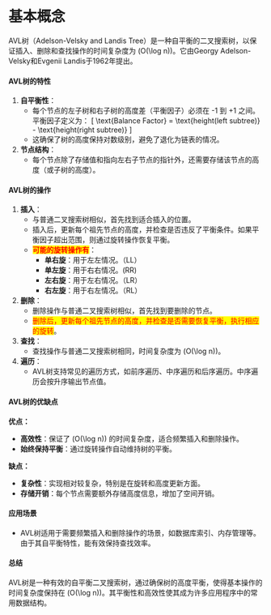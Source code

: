 # 基本概念

AVL树（Adelson-Velsky and Landis Tree）是一种自平衡的二叉搜索树，以保证插入、删除和查找操作的时间复杂度为 (O(\log n))。它由Georgy Adelson-Velsky和Evgenii Landis于1962年提出。

#### AVL树的特性

1. **自平衡性**：
   * 每个节点的左子树和右子树的高度差（平衡因子）必须在 -1 到 +1 之间。平衡因子定义为： \[ \text{Balance Factor} = \text{height(left subtree)} - \text{height(right subtree)} ]
   * 这确保了树的高度保持对数级别，避免了退化为链表的情况。
2. **节点结构**：
   * 每个节点除了存储值和指向左右子节点的指针外，还需要存储该节点的高度（或子树的高度）。

#### AVL树的操作

1. **插入**：
   * 与普通二叉搜索树相似，首先找到适合插入的位置。
   * 插入后，更新每个祖先节点的高度，并检查是否违反了平衡条件。如果平衡因子超出范围，则通过旋转操作恢复平衡。
   * <mark style="color:red;">**可能的旋转操作有**</mark>：
     * **单右旋**：用于左左情况。（LL）
     * **单左旋**：用于右右情况。(RR)
     * **左右旋**：用于左右情况。（LR）
     * **右左旋**：用于右左情况。（RL）
2. **删除**：
   * 删除操作与普通二叉搜索树相似，首先找到要删除的节点。
   * <mark style="color:red;">删除后，更新每个祖先节点的高度，并检查是否需要恢复平衡，执行相应的旋转</mark>。
3. **查找**：
   * 查找操作与普通二叉搜索树相同，时间复杂度为 (O(\log n))。
4. **遍历**：
   * AVL树支持常见的遍历方式，如前序遍历、中序遍历和后序遍历。中序遍历会按升序输出节点值。

#### AVL树的优缺点

**优点：**

* **高效性**：保证了 (O(\log n)) 的时间复杂度，适合频繁插入和删除操作。
* **始终保持平衡**：通过旋转操作自动维持树的平衡。

**缺点：**

* **复杂性**：实现相对较复杂，特别是在旋转和高度更新方面。
* **存储开销**：每个节点需要额外存储高度信息，增加了空间开销。

#### 应用场景

* AVL树适用于需要频繁插入和删除操作的场景，如数据库索引、内存管理等。由于其自平衡特性，能有效保持查找效率。

#### 总结

AVL树是一种有效的自平衡二叉搜索树，通过确保树的高度平衡，使得基本操作的时间复杂度保持在 (O(\log n))。其平衡性和高效性使其成为许多应用程序中的常用数据结构。
